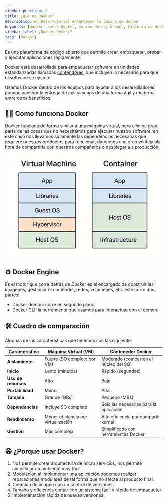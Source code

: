 ```yaml
---
sidebar_position: 2
title: ¿Que es Docker?
description: en este tutorial entenderas lo basico de docker
keywords: [docker, curso docker, contenedores, devops, historia de docker, ventajas de docker, casos de uso de docker, docker tutorial, docker desde cero, docker para principiantes, docker avanzado, docker en producción]
sidebar_label: ¿Que es Docker?
tags: [docker]
---
```


Es una plataforma de código abierto que permite crear, empaquetar, probar y ejecutar aplicaciones rápidamente.

Docker está desarrollada para empaquetar software en unidades estandarizadas llamadas [contendores](docs/docker/que_es_un_contenedor.md), que incluyen lo necesario para que el software se ejecute.

Usamos Docker dentro de los equipos para ayudar a los desarrolladores puedan acelerar la entrega de aplicaciones
de una forma ágil y moderna entre otros beneficios.

## 👨‍💻 Como funciona Docker

Docker funciona de forma similar a una máquina virtual, pero elimina gran parte de las cosas que no necesitamos
para ejecutar nuestro software, en este caso nos llevamos solamente las dependencias necesarias que requiere nuestros
productos para funcionar, dándonos una gran ventaja ala hora de compartirla con nuestros compañeros o desplegarla a 
producción.

<img src="/img/tutorial/docker/virtualmachinediagram.png" alt="contenedor" width="500" />

## ⚙️ Docker Engine

Es el motor que corre detrás de *Docker* es el encargado de construir las imágenes, gestionar el contendor, redes,
volúmenes, etc. este corre dos partes:

- Docker demon: corre en segundo plano.
- Docker CLI: la herramienta que usamos para interactuar con el demon.
  
## 🛠️ Cuadro de comparación

Algunas de las caracteristicas que tenemos son las siguiente:

| Característica      | Máquina Virtual (VM)                | Contenedor Docker                      |
| ------------------- | ----------------------------------- | -------------------------------------- |
| **Aislamiento**     | Fuerte (SO completo por VM)         | Moderado (comparten el núcleo del SO)  |
| **Inicio**          | Lento (minutos)                     | Rápido (segundos)                      |
| **Uso de recursos** | Alto                                | Bajo                                   |
| **Portabilidad**    | Menor                               | Alta                                   |
| **Tamaño**          | Grande (GBs)                        | Pequeño (MBs)                          |
| **Dependencias**    | Incluye SO completo                 | Solo las necesarias para la aplicación |
| **Rendimiento**     | Menor eficiencia por virtualización | Alta eficiencia por compartir kernel   |
| **Gestión**         | Más compleja                        | Simplificada con herramientas Docker   |

## 😄 ¿Porque usar Docker?

1. Nos permite crear arquitectura de micro servicios, nos permite simplificar un ambiente muy fácil.
2. Modulación al implementar una aplicación podemos realizar reparaciones modulares de tal forma
   que no afecte al producto final.
3. Creación de imagen con un control de versiones.
4. Tamaño y eficiencia contar con un sistema fácil y rápido de empaquetar.
5. Implementación rápida de nuevas versiones.
